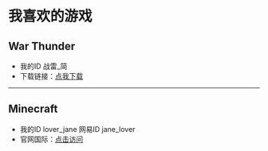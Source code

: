 # 我喜欢的游戏

## War Thunder
- 我的ID 战雷_简  
- 下载链接：[点我下载](https://warthunder.com)

---

## Minecraft
- 我的ID lover_jane  网易ID jane_lover  
- 官网国际：[点击访问](https://minecraft.net)
